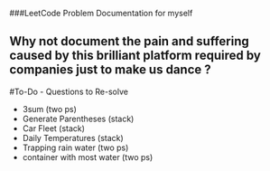 ###LeetCode Problem Documentation for myself


## Why not document the pain and suffering caused by this brilliant platform required by companies just to make us dance ?



#To-Do - Questions to Re-solve
- 3sum (two ps)
- Generate Parentheses (stack)
- Car Fleet (stack)
- Daily Temperatures (stack)
- Trapping rain water (two ps)
- container with most water (two ps)
